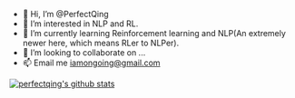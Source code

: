 - 👋 Hi, I’m @PerfectQing
- 👀 I’m interested in NLP and RL.
- 🌱 I’m currently learning Reinforcement learning and NLP(An extremely newer here, which means RLer to NLPer).
- 💞️ I’m looking to collaborate on ...
- 📫 Email me iamongoing@gmail.com
<!---
PerfectQing/PerfectQing is a ✨ special ✨ repository because its `README.md` (this file) appears on your GitHub profile.
You can click the Preview link to take a look at your changes.
--->
[![perfectqing's github stats](https://github-readme-stats.vercel.app/api?username=perfectqing "![perfectqing's github stats")](https://github.com/perfectqing/github-readme-stats)
